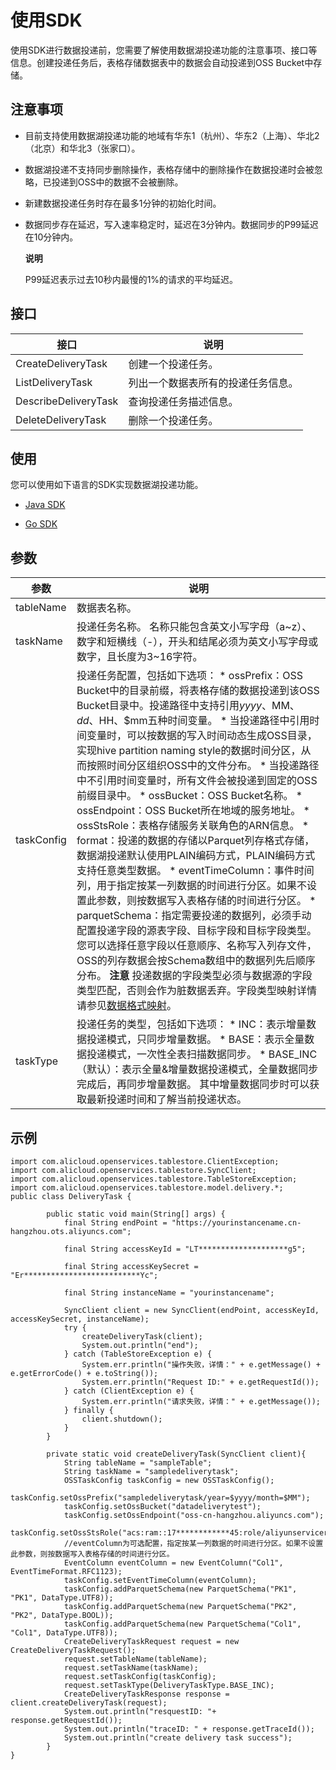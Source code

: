 使用SDK 
==========================

使用SDK进行数据投递前，您需要了解使用数据湖投递功能的注意事项、接口等信息。创建投递任务后，表格存储数据表中的数据会自动投递到OSS Bucket中存储。

注意事项 
-------------------------

* 目前支持使用数据湖投递功能的地域有华东1（杭州）、华东2（上海）、华北2（北京）和华北3（张家口）。

  

* 数据湖投递不支持同步删除操作，表格存储中的删除操作在数据投递时会被忽略，已投递到OSS中的数据不会被删除。

  

* 新建数据投递任务时存在最多1分钟的初始化时间。

  

* 数据同步存在延迟，写入速率稳定时，延迟在3分钟内。数据同步的P99延迟在10分钟内。

  **说明**

  P99延迟表示过去10秒内最慢的1%的请求的平均延迟。
  




接口 
-----------------------




|          接口          |        说明         |
|----------------------|-------------------|
| CreateDeliveryTask   | 创建一个投递任务。         |
| ListDeliveryTask     | 列出一个数据表所有的投递任务信息。 |
| DescribeDeliveryTask | 查询投递任务描述信息。       |
| DeleteDeliveryTask   | 删除一个投递任务。         |



使用 
-----------------------

您可以使用如下语言的SDK实现数据湖投递功能。

* [Java SDK]()

  

* [Go SDK]()

  




参数 
-----------------------



|     参数     |                                                                                                                                                                                                                                                                                                                                                                                                                                                                                                                                                                          说明                                                                                                                                                                                                                                                                                                                                                                                                                                                                                                                                                                           |
|------------|-------------------------------------------------------------------------------------------------------------------------------------------------------------------------------------------------------------------------------------------------------------------------------------------------------------------------------------------------------------------------------------------------------------------------------------------------------------------------------------------------------------------------------------------------------------------------------------------------------------------------------------------------------------------------------------------------------------------------------------------------------------------------------------------------------------------------------------------------------------------------------------------------------------------------------------------------------------------------------------------------------------------------------------------------------------------------------------------------------------------------------------------------------|
| tableName  | 数据表名称。                                                                                                                                                                                                                                                                                                                                                                                                                                                                                                                                                                                                                                                                                                                                                                                                                                                                                                                                                                                                                                                                                                                                                |
| taskName   | 投递任务名称。  名称只能包含英文小写字母（a\~z）、数字和短横线（-），开头和结尾必须为英文小写字母或数字，且长度为3\~16字符。                                                                                                                                                                                                                                                                                                                                                                                                                                                                                                                                                                                                                                                                                                                                                                                                                                                                                                                                                                                                                                                                  |
| taskConfig | 投递任务配置，包括如下选项： * ossPrefix：OSS Bucket中的目录前缀，将表格存储的数据投递到该OSS Bucket目录中。投递路径中支持引用$yyyy、$MM、$dd、$HH、$mm五种时间变量。 * 当投递路径中引用时间变量时，可以按数据的写入时间动态生成OSS目录，实现hive partition naming style的数据时间分区，从而按照时间分区组织OSS中的文件分布。   * 当投递路径中不引用时间变量时，所有文件会被投递到固定的OSS前缀目录中。     * ossBucket：OSS Bucket名称。   * ossEndpoint：OSS Bucket所在地域的服务地址。   * ossStsRole：表格存储服务关联角色的ARN信息。   * format：投递的数据的存储以Parquet列存格式存储，数据湖投递默认使用PLAIN编码方式，PLAIN编码方式支持任意类型数据。   * eventTimeColumn：事件时间列，用于指定按某一列数据的时间进行分区。如果不设置此参数，则按数据写入表格存储的时间进行分区。   * parquetSchema：指定需要投递的数据列，必须手动配置投递字段的源表字段、目标字段和目标字段类型。 您可以选择任意字段以任意顺序、名称写入列存文件，OSS的列存数据会按Schema数组中的数据列先后顺序分布。 **注意** 投递数据的字段类型必须与数据源的字段类型匹配，否则会作为脏数据丢弃。字段类型映射详情请参见[数据格式映射](/intl.zh-CN/功能介绍/数据湖投递/快速入门.md)。    |
| taskType   | 投递任务的类型，包括如下选项： * INC：表示增量数据投递模式，只同步增量数据。   * BASE：表示全量数据投递模式，一次性全表扫描数据同步。   * BASE_INC（默认）：表示全量\&增量数据投递模式，全量数据同步完成后，再同步增量数据。 其中增量数据同步时可以获取最新投递时间和了解当前投递状态。                                                                                                                                                                                                                                                                                                                                                                                                                                                                                                                                                                                                                                                                                                                                                                                                                                       |



示例 
-----------------------

    import com.alicloud.openservices.tablestore.ClientException;
    import com.alicloud.openservices.tablestore.SyncClient;
    import com.alicloud.openservices.tablestore.TableStoreException;
    import com.alicloud.openservices.tablestore.model.delivery.*;
    public class DeliveryTask {
    
            public static void main(String[] args) {
                final String endPoint = "https://yourinstancename.cn-hangzhou.ots.aliyuncs.com";
    
                final String accessKeyId = "LT********************g5";
    
                final String accessKeySecret = "Er**************************Yc";
    
                final String instanceName = "yourinstancename";
    
                SyncClient client = new SyncClient(endPoint, accessKeyId, accessKeySecret, instanceName);
                try {
                    createDeliveryTask(client);
                    System.out.println("end");
                } catch (TableStoreException e) {
                    System.err.println("操作失败，详情：" + e.getMessage() + e.getErrorCode() + e.toString());
                    System.err.println("Request ID:" + e.getRequestId());
                } catch (ClientException e) {
                    System.err.println("请求失败，详情：" + e.getMessage());
                } finally {
                    client.shutdown();
                }
            }
    
            private static void createDeliveryTask(SyncClient client){
                String tableName = "sampleTable";
                String taskName = "sampledeliverytask";
                OSSTaskConfig taskConfig = new OSSTaskConfig();
                taskConfig.setOssPrefix("sampledeliverytask/year=$yyyy/month=$MM");
                taskConfig.setOssBucket("datadeliverytest");
                taskConfig.setOssEndpoint("oss-cn-hangzhou.aliyuncs.com");
                taskConfig.setOssStsRole("acs:ram::17************45:role/aliyunserviceroleforotsdatadelivery");
                //eventColumn为可选配置，指定按某一列数据的时间进行分区。如果不设置此参数，则按数据写入表格存储的时间进行分区。
                EventColumn eventColumn = new EventColumn("Col1", EventTimeFormat.RFC1123);
                taskConfig.setEventTimeColumn(eventColumn);
                taskConfig.addParquetSchema(new ParquetSchema("PK1", "PK1", DataType.UTF8));
                taskConfig.addParquetSchema(new ParquetSchema("PK2", "PK2", DataType.BOOL));
                taskConfig.addParquetSchema(new ParquetSchema("Col1", "Col1", DataType.UTF8));
                CreateDeliveryTaskRequest request = new CreateDeliveryTaskRequest();
                request.setTableName(tableName);
                request.setTaskName(taskName);
                request.setTaskConfig(taskConfig);
                request.setTaskType(DeliveryTaskType.BASE_INC);
                CreateDeliveryTaskResponse response = client.createDeliveryTask(request);
                System.out.println("resquestID: "+ response.getRequestId());
                System.out.println("traceID: " + response.getTraceId());
                System.out.println("create delivery task success");
            }
    }



